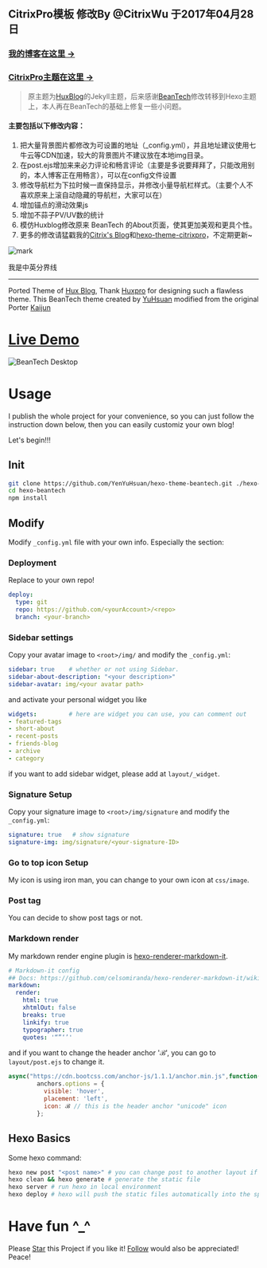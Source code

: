 ## CitrixPro模板 修改By @CitrixWu 于2017年04月28日 
### [我的博客在这里 →](http://blog.wusijie.net)
### [CitrixPro主题在这里 →](https://github.com/citrix698/hexo-theme-citrixpro)
> 原主题为[HuxBlog](https://github.com/Huxpro/huxpro.github.io/blob/master/README.zh.md)的Jekyll主题，后来感谢[BeanTech](https://github.com/YenYuHsuan/hexo-theme-beantech/)修改转移到Hexo主题上，本人再在BeanTech的基础上修复一些小问题。


#### 主要包括以下修改内容：
1. 把大量背景图片都修改为可设置的地址（_config.yml），并且地址建议使用七牛云等CDN加速，较大的背景图片不建议放在本地img目录。
2. 在post.ejs增加来来必力评论和畅言评论（主要是多说要拜拜了，只能改用别的，本人博客正在用畅言），可以在config文件设置
3. 修改导航栏为下拉时候一直保持显示，并修改小量导航栏样式。（主要个人不喜欢原来上滚自动隐藏的导航栏，大家可以在）
4. 增加锚点的滑动效果js
5. 增加不蒜子PV/UV数的统计
6. 模仿Huxblog修改原来  BeanTech 的About页面，使其更加美观和更具个性。
7. 更多的修改请猛戳我的[Citrix's Blog](http://blog.wusijie.net)和[hexo-theme-citrixpro](https://github.com/citrix698/hexo-theme-citrixpro)，不定期更新~

![mark](http://7xwui9.com1.z0.glb.clouddn.com/blog/20170428/165609393.jpg)

我是中英分界线

---
Ported Theme of [Hux Blog](https://github.com/Huxpro/huxpro.github.io), Thank [Huxpro](https://github.com/Huxpro) for designing such a flawless theme.
This BeanTech theme created by [YuHsuan](http://beantech.org) modified from the original Porter [Kaijun](http://kaijun.rocks/hexo-theme-huxblog/)

# [Live Demo](http://beantech.org)
![BeanTech Desktop](http://beantech.org/img/beantech-desktop.png)

# Usage
I publish the whole project for your convenience, so you can just follow the instruction down below, then you can easily customiz your own blog!

Let's begin!!!

## Init
```bash
git clone https://github.com/YenYuHsuan/hexo-theme-beantech.git ./hexo-beantech
cd hexo-beantech
npm install
```

## Modify
Modify `_config.yml` file with your own info.
Especially the section:
### Deployment
Replace to your own repo!
```yml
deploy:
  type: git
  repo: https://github.com/<yourAccount>/<repo>
  branch: <your-branch>
```

### Sidebar settings
Copy your avatar image to `<root>/img/` and modify the `_config.yml`:
```yml
sidebar: true    # whether or not using Sidebar.
sidebar-about-description: "<your description>"
sidebar-avatar: img/<your avatar path>
```
and activate your personal widget you like
```yml
widgets:         # here are widget you can use, you can comment out
- featured-tags
- short-about
- recent-posts
- friends-blog
- archive
- category
```
if you want to add sidebar widget, please add at `layout/_widget`.
### Signature Setup
Copy your signature image to `<root>/img/signature` and modify the `_config.yml`:
```yml
signature: true   # show signature
signature-img: img/signature/<your-signature-ID>
```
### Go to top icon Setup
My icon is using iron man, you can change to your own icon at `css/image`.

### Post tag
You can decide to show post tags or not.

### Markdown render
My markdown render engine plugin is [hexo-renderer-markdown-it](https://github.com/celsomiranda/hexo-renderer-markdown-it).
```yml
# Markdown-it config
## Docs: https://github.com/celsomiranda/hexo-renderer-markdown-it/wiki
markdown:
  render:
    html: true
    xhtmlOut: false
    breaks: true
    linkify: true
    typographer: true
    quotes: '“”‘’'
```
and if you want to change the header anchor 'ℬ', you can go to `layout/post.ejs` to change it.
```javascript
async("https://cdn.bootcss.com/anchor-js/1.1.1/anchor.min.js",function(){
        anchors.options = {
          visible: 'hover',
          placement: 'left',
          icon: ℬ // this is the header anchor "unicode" icon
        };
```

## Hexo Basics
Some hexo command:
```bash
hexo new post "<post name>" # you can change post to another layout if you want
hexo clean && hexo generate # generate the static file
hexo server # run hexo in local environment
hexo deploy # hexo will push the static files automatically into the specific branch(gh-pages) of your repo!
```

# Have fun ^_^ 

Please [Star](https://github.com/YenYuHsuan/hexo-theme-beantech) this Project if you like it! [Follow](https://github.com/YenYuHsuan) would also be appreciated!
Peace!
